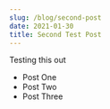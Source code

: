 ```yaml
---
slug: /blog/second-post
date: 2021-01-30
title: Second Test Post
---
```


Testing this out

 - Post One
 - Post Two
 - Post Three